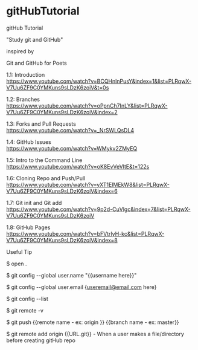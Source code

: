 # gitHubTutorial
gitHub Tutorial

"Study git and GitHub"

inspired by

Git and GitHub for Poets

1.1: Introduction<br />
https://www.youtube.com/watch?v=BCQHnlnPusY&index=1&list=PLRqwX-V7Uu6ZF9C0YMKuns9sLDzK6zoiV&t=0s

1.2: Branches<br />
https://www.youtube.com/watch?v=oPpnCh7InLY&list=PLRqwX-V7Uu6ZF9C0YMKuns9sLDzK6zoiV&index=2

1.3: Forks and Pull Requests<br />
https://www.youtube.com/watch?v=_NrSWLQsDL4

1.4: GitHub Issues<br />
https://www.youtube.com/watch?v=WMykv2ZMyEQ

1.5: Intro to the Command Line<br />
https://www.youtube.com/watch?v=oK8EvVeVltE&t=122s

1.6: Cloning Repo and Push/Pull<br />
https://www.youtube.com/watch?v=yXT1ElMEkW8&list=PLRqwX-V7Uu6ZF9C0YMKuns9sLDzK6zoiV&index=6

1.7: Git init and Git add<br />
https://www.youtube.com/watch?v=9p2d-CuVlgc&index=7&list=PLRqwX-V7Uu6ZF9C0YMKuns9sLDzK6zoiV

1.8: GitHub Pages<br />
https://www.youtube.com/watch?v=bFVtrlyH-kc&list=PLRqwX-V7Uu6ZF9C0YMKuns9sLDzK6zoiV&index=8

Useful Tip

$ open .

$ git config --global user.name "{{username here}}"

$ git config --global user.email {useremail@email.com here}

$ git config --list

$ git remote -v

$ git push {{remote name - ex: origin }} {{branch name - ex: master}}

$ git remote add origin {{URL.git}} - When a user makes a file/directory before creating gitHub repo
